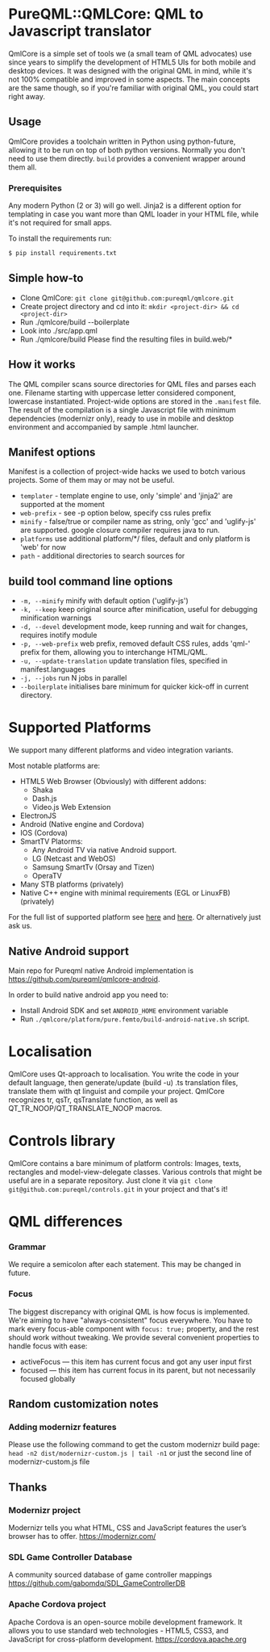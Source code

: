 # PureQML::QMLCore: QML to Javascript translator
QmlCore is a simple set of tools we (a small team of QML advocates) use since years to simplify the development of HTML5 UIs for both mobile and desktop devices.
It was designed with the original QML in mind, while it's not 100% compatible and improved in some aspects.
The main concepts are the same though, so if you're familiar with original QML, you could start right away.

## Usage
QmlCore provides a toolchain written in Python using python-future, allowing it to be run on top of both python versions.
Normally you don't need to use them directly. ```build``` provides a convenient wrapper around them all.

### Prerequisites
Any modern Python (2 or 3) will go well. Jinja2 is a different option for templating in case you want more than QML loader in your HTML file, while it's not required for small apps.

To install the requirements run:
```python
$ pip install requirements.txt
```

## Simple how-to
* Clone QmlCore: ```git clone git@github.com:pureqml/qmlcore.git```
* Create project directory and cd into it: ```mkdir <project-dir> && cd <project-dir>```
* Run ./qmlcore/build --boilerplate
* Look into ./src/app.qml
* Run ./qmlcore/build
Please find the resulting files in build.web/*

## How it works
The QML compiler scans source directories for QML files and parses each one. Filename starting with uppercase letter considered component, lowercase instantiated. Project-wide options are stored in the ```.manifest``` file. The result of the compilation is a single Javascript file with minimum dependencies (modernizr only), ready to use in mobile and desktop environment and accompanied by sample .html launcher.

## Manifest options
Manifest is a collection of project-wide hacks we used to botch various projects. Some of them may or may not be useful.
* ```templater``` - template engine to use, only 'simple' and 'jinja2' are supported at the moment
* ```web-prefix``` - see -p option below, specify css rules prefix
* ```minify``` - false/true or compiler name as string, only 'gcc' and 'uglify-js' are supported. google closure compiler requires java to run.
* ```platforms``` use additional platform/*/ files, default and only platform is 'web' for now
* ```path``` - additional directories to search sources for

## build tool command line options
* ```-m, --minify``` minify with default option ('uglify-js')
* ```-k, --keep``` keep original source after minification, useful for debugging minification warnings
* ```-d, --devel``` development mode, keep running and wait for changes, requires inotify module
* ```-p, --web-prefix``` web prefix, removed default CSS rules, adds 'qml-' prefix for them, allowing you to interchange HTML/QML.
* ```-u, --update-translation``` update translation files, specified in manifest.languages
* ```-j, --jobs``` run N jobs in parallel
* ```--boilerplate``` initialises bare minimum for quicker kick-off in current directory.

# Supported Platforms
We support many different platforms and video integration variants.

Most notable platforms are:
- HTML5 Web Browser (Obviously) with different addons:
	- Shaka
	- Dash.js
	- Video.js
Web Extension
- ElectronJS
- Android (Native engine and Cordova)
- IOS (Cordova)
- SmartTV Platorms:
	- Any Android TV via native Android support.
	- LG (Netcast and WebOS)
	- Samsung SmartTv (Orsay and Tizen)
	- OperaTV
- Many STB platforms (privately)
- Native C++ engine with minimal requirements (EGL or LinuxFB) (privately)

For the full list of supported platform see [here](https://github.com/pureqml/qmlcore/tree/master/platform) and [here](https://github.com/pureqml/qmlcore-tv/tree/master/platform). Or alternatively just ask us.

## Native Android support
Main repo for Pureqml native Android implementation is https://github.com/pureqml/qmlcore-android.

In order to build native android app you need to:
- Install Android SDK and set `ANDROID_HOME` environment variable
- Run `./qmlcore/platform/pure.femto/build-android-native.sh` script.

# Localisation
QmlCore uses Qt-approach to localisation. You write the code in your default language, then generate/update (build -u) .ts translation files, translate them with qt linguist and compile your project. QmlCore recognizes tr, qsTr, qsTranslate function, as well as QT_TR_NOOP/QT_TRANSLATE_NOOP macros.

# Controls library
QmlCore contains a bare minimum of platform controls: Images, texts, rectangles and model-view-delegate classes. Various controls that might be useful are in a separate repository.
Just clone it via ```git clone git@github.com:pureqml/controls.git``` in your project and that's it!

# QML differences
### Grammar
We require a semicolon after each statement. This may be changed in future.

### Focus
The biggest discrepancy with original QML is how focus is implemented. We're aiming to have "always-consistent" focus everywhere.
You have to mark every focus-able component with ```focus: true;``` property, and the rest should work without tweaking.
We provide several convenient properties to handle focus with ease:
- activeFocus — this item has current focus and got any user input first
- focused — this item has current focus in its parent, but not necessarily focused globally

## Random customization notes
### Adding modernizr features
Please use the following command to get the custom modernizr build page:
```head -n2 dist/modernizr-custom.js | tail -n1```
or just the second line of modernizr-custom.js file

## Thanks

### Modernizr project
Modernizr tells you what HTML, CSS and JavaScript features the user’s browser has to offer.
https://modernizr.com/

### SDL Game Controller Database
A community sourced database of game controller mappings
https://github.com/gabomdq/SDL_GameControllerDB

### Apache Cordova project
Apache Cordova is an open-source mobile development framework. It allows you to use standard web technologies - HTML5, CSS3, and JavaScript for cross-platform development.
https://cordova.apache.org